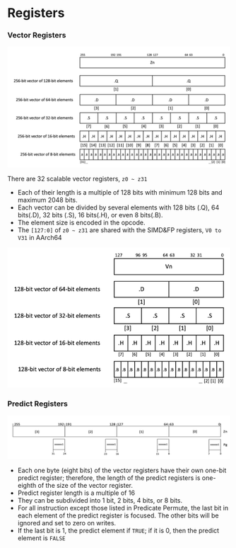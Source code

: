 # Registers

### Vector Registers

![Figure 1: SVE Vector Registers](../.gitbook/assets/image.png)

There are 32 scalable vector registers, `z0 ~ z31`

* Each of their length is a multiple of 128 bits with minimum 128 bits and maximum 2048 bits.
* Each vector can be divided by several elements with 128 bits \(.Q\), 64 bits\(.D\), 32 bits \(.S\), 16 bits\(.H\), or even 8 bits\(.B\).
* The element size is encoded in the opcode.
* The `[127:0]` of `z0 ~ z31` are shared with the SIMD&FP registers, `V0 to V31` in AArch64

![Figure 2: 128-bit SIMD&amp;FP registers in AArch64](../.gitbook/assets/image%20%281%29.png)

### Predict Registers

![Figure 3: 32-bit predict register of an 256-bit vector register](../.gitbook/assets/image%20%282%29.png)

* Each one byte \(eight bits\) of the vector registers have their own one-bit predict register; therefore, the length of the predict registers is one-eighth of the size of the vector register.
* Predict register length is a multiple of 16
* They can be subdivided into 1 bit, 2 bits, 4 bits, or 8 bits.
* For all instruction except those listed in Predicate Permute, the last bit in each element of the predict register is focused. The other bits will be ignored and set to zero on writes.
* If the last bit is 1, the predict element if `TRUE`; if it is 0, then the predict element is `FALSE`

